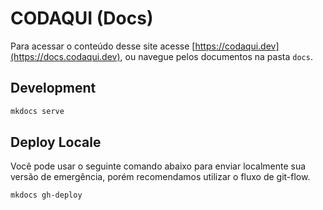 # CODAQUI (Docs)

Para acessar o conteúdo desse site acesse [https://codaqui.dev](https://docs.codaqui.dev), ou navegue pelos documentos na pasta `docs`.

## Development

```bash
mkdocs serve
```

## Deploy Locale

Você pode usar o seguinte comando abaixo para enviar localmente sua versão de emergência, porém recomendamos utilizar o fluxo de git-flow.

```
mkdocs gh-deploy
```
